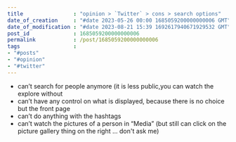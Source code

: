 ```yaml
---
title                : "opinion > `Twitter` > cons > search options"
date_of_creation     : "#date 2023-05-26 00:00 1685059200000000006 GMT"
date_of_modification : "#date 2023-08-21 15:39 1692617940671929532 GMT"
post_id              : 1685059200000000006
permalink            : /post/1685059200000000006
tags                 : 
- "#posts"
- "#opinion"
- "#twitter"
---
```

   
- can’t search for people anymore (it is less public,you can watch the explore without
- can’t have any control on what is displayed, because there is no choice but the front page
- can’t do anything with the hashtags
- can’t watch the pictures of a person in “Media” (but still can click on the picture gallery thing on the right ... don't ask me)